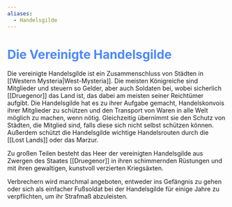 ```yaml
---
aliases:
  - Handelsgilde
---
```

# <font color = 4d88fd>Die Vereinigte Handelsgilde</font>

Die vereinigte Handelsgilde ist ein Zusammenschluss von Städten in [[Western Mysteria|West-Mysteria]]. Die meisten Königreiche sind Mitglieder und steuern so Gelder, aber auch Soldaten bei, wobei sicherlich [[Druegenor]] das Land ist, das dabei am meisten seiner Reichtümer aufgibt. Die Handelsgilde hat es zu ihrer Aufgabe gemacht, Handelskonvois ihrer Mitglieder zu schützen und den Transport von Waren in alle Welt möglich zu machen, wenn nötig. Gleichzeitig übernimmt sie den Schutz von Städten, die Mitglied sind, falls diese sich nicht selbst schützen können. Außerdem schützt die Handelsgilde wichtige Handelsrouten durch die [[Lost Lands]] oder das Marzur.

Zu großen Teilen besteht das Heer der vereinigten Handelsgilde aus Zwergen des Staates [[Druegenor]] in ihren schimmernden Rüstungen und mit ihren gewaltigen, kunstvoll verzierten Kriegsäxten.

Verbrechern wird manchmal angeboten, entweder ins Gefängnis zu gehen oder sich als einfacher Fußsoldat bei der Handelsgilde für einige Jahre zu verpflichten, um ihr Strafmaß abzuleisten. 
